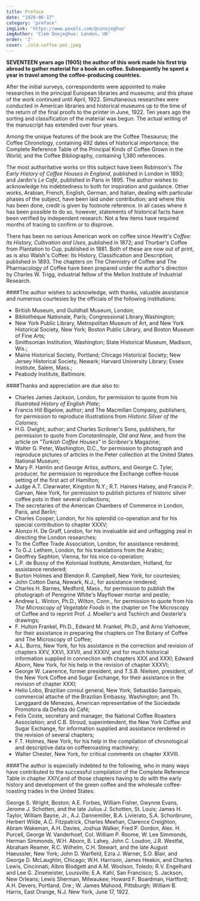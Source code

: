 ```yaml
---
title: Preface
date: "1929-06-17"
category: 'preface'
imgLink: 'https://www.pexels.com/@conojeghuo'
imgAuthor: 'Clem Onojeghuo: London, UK'
order: '2'
cover: ./old-coffee-pot.jpeg
---
```



**SEVENTEEN years ago (1905) the author of this work made his first trip abroad to gather material for a book on coffee. Subsequently he spent a year in travel among the coffee-producing countries.** 

After the initial surveys, correspondents were appointed to make researches in the principal European libraries and museums;
and this phase of the work continued until April, 1922. Simultaneous researches were conducted in American
libraries and historical museums up to the time of the return of the final proofs to the printer in June, 1922.
Ten years ago the sorting and classification of the material was begun. The actual writing of the
manuscript has extended over four years. 


Among the unique features of the book are the Coffee Thesaurus; the Coffee Chronology, containing 492
dates of historical importance; the Complete Reference Table of the Principal Kinds of Coffee Grown in the
World; and the Coffee Bibliography, containing 1,380 references.
  
The most authoritative works on this subject have been Robinson's *The Early History of Coffee Houses in
England*, published in London in 1893; and Jardin's *Le Café*, published in Paris in 1895. The author wishes to
acknowledge his indebtedness to both for inspiration and guidance. Other works, Arabian, French, English,
German, and Italian, dealing with particular phases of the subject, have been laid under contribution; and
where this has been done, credit is given by footnote reference. In all cases where it has been possible to do
so, however, statements of historical facts have been verified by independent research. Not a few items have
required months of tracing to confirm or to disprove.  

There has been no serious American work on coffee since *Hewitt's Coffee: Its History, Cultivation and
Uses*, published in 1872; and Thurber's Coffee from Plantation to Cup, published in 1881. Both of these are
now out of print, as is also Walsh's Coffee: Its History, Classification and Description, published in 1893.
The chapters on The Chemistry of Coffee and The Pharmacology of Coffee have been prepared under the
author's direction by Charles W. Trigg, industrial fellow of the Mellon Institute of Industrial Research.  

####The author wishes to acknowledge, with thanks, valuable assistance and numerous courtesies by the officials of the following institutions:

- British Museum, and Guildhall Museum, London;
- Bibliothéque Nationale, Paris; Congressional Library,Washington; 
- New York Public Library, Metropolitan Museum of Art, and New York Historical Society, New York; Boston Public Library, and Boston Museum of Fine Arts; 
- Smithsonian Institution, Washington; State Historical Museum, Madison, Wis.; 
- Maine Historical Society, Portland; Chicago Historical Society; New Jersey Historical Society, Newark; Harvard University Library; Essex Institute, Salem, Mass.;
- Peabody Institute, Baltimore.

####Thanks and appreciation are due also to:

- Charles James Jackson, London, for permission to quote from his *Illustrated History of English Plate*;
- Francis Hill Bigelow, author; and The Macmillan Company, publishers, for permission to reproduce illustrations from *Historic Silver of the Colonies*;
- H.G. Dwight, author; and Charles Scribner's Sons, publishers, for permission to quote from *Constantinople, Old and New*, and from the article on *"Turkish Coffee Houses"* in *Scribner's* Magazine;
- Walter G. Peter, Washington, D.C., for permission to photograph and reproduce pictures of articles in the Peter collection at the United States National Museum;
- Mary P. Hamlin and George Arliss, authors, and George C. Tyler, producer, for permission to reproduce the Exchange coffee-house setting of the first act of Hamilton;
- Judge A.T. Clearwater, Kingston N.Y.; R.T. Haines Halsey, and Francis P. Garvan, New York, for permission to publish pictures of historic silver coffee pots in their several collections;
- The secretaries of the American Chambers of Commerce in London, Paris, and Berlin;
- Charles Cooper, London, for his splendid co-operation and for his special contribution to chapter XXXV;
- Alonzo H. De Graff, London, for his invaluable aid and unflagging zeal in directing the London researches;
- To the Coffee Trade Association, London, for assistance rendered;
- To G.J. Lethem, London, for his translations from the Arabic;
- Geoffrey Sephton, Vienna, for his nice co-operation;
- L.P. de Bussy of the Koloniaal Institute, Amsterdam, Holland, for assistance rendered;
- Burton Holmes and Blendon R. Campbell, New York, for courtesies;
- John Cotton Dana, Newark, N.J., for assistance rendered;
- Charles H. Barnes, Medford, Mass., for permission to publish the photograph of Peregrine White's Mayflower mortar and pestle;
- Andrew L. Winton, Ph.D., Wilton, Conn., for permission to quote from his *The Microscopy of Vegetable Foods* in the chapter on The Microscopy of Coffee and to reprint Prof. J. Moeller's and Tschirch and Oesterle's drawings;
- F. Hulton Frankel, Ph.D., Edward M. Frankel, Ph.D., and Arno Viehoever, for their assistance in preparing the chapters on The Botany of Coffee and The Microscopy of Coffee;
- A.L. Burns, New York, for his assistance in the correction and revision of chapters XXV, XXVI, XXVII, and XXXIV, and for much historical information supplied in connection with chapters XXX and XXXI; Edward Aborn, New York, for his help in the revision of chapter XXXVI;
- George W. Lawrence, former president, and T.S.B. Nielsen, president, of the New York Coffee and Sugar Exchange, for their assistance in the revision of chapter XXXI;
- Helio Lobo, Brazilian consul general, New York; Sebastião Sampaio, commercial attaché of the Brazilian Embassy, Washington; and Th. Langgaard de Menezes, American representative of the Sociedade Promotora da Defeza do Café;
- Felix Coste, secretary and manager, the National Coffee Roasters Association; and C.B. Stroud, superintendent, the New York Coffee and Sugar Exchange, for information supplied and assistance rendered in the revision of several chapters;
- F.T. Holmes, New York, for his help in the compilation of chronological and descriptive data on coffeeroasting machinery;
- Walter Chester, New York, for critical comments on chapter XXVIII.


####The author is especially indebted to the following, who in many ways have contributed to the successful compilation of the Complete Reference Table in chapter XXIV,and of those chapters having to do with the early history and development of the green coffee and the wholesale coffee-roasting trades in the United States:

George S. Wright, Boston; A.E. Forbes, William Fisher, Gwynne Evans, Jerome J. Schotten, and the late
Julius J. Schotten, St. Louis; James H. Taylor, William Bayne, Jr., A.J. Dannemiller, B.A. Livierato, S.A.
Schonbrunn, Herbert Wilde, A.C. Fitzpatrick, Charles Meehan, Clarence Creighton, Abram Wakeman, A.H.
Davies, Joshua Walker, Fred P. Gordon, Alex. H. Purcell, George W. Vanderhoef, Col. William P. Roome,
W. Lee Simmonds, Herman Simmonds, W.H. Aborn, B. Lahey, John C. Loudon, J.R. Westfal, Abraham
Reamer, R.C. Wilhelm, C.H. Stewart, and the late August Haeussler, New York; John D. Warfield, Ezra J.
Warner, S.O. Blair, and George D. McLaughlin, Chicago; W.H. Harrison, James Heekin, and Charles Lewis,
Cincinnati; Albro Blodgett and A.M. Woolson, Toledo; R.V. Engelhard and Lee G. Zinsmeister, Louisville;
E.A. Kahl, San Francisco; S. Jackson, New Orleans; Lewis Sherman, Milwaukee; Howard F. Boardman,
Hartford; A.H. Devers, Portland, Ore.; W. James Mahood, Pittsburgh; William B. Harris, East Orange, N.J.
New York, June 17, 1922.